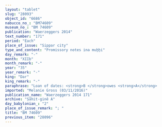 ```yaml
---
layout: "tablet"
slug: "28093"
object_id: "6686"
nabucco_no_: "BM74609"
museum_no_: "BM 74609"
publication: "Waerzeggers 2014"
text_number: "171"
period: "Each"
place_of_issue: "Sippar city"
type_and_content: "Promissory notes ina muẖẖi"
day_remark: "-"
month: "XIIb"
month_remark: "-"
year: "35"
year_remark: "-"
king: "Dar"
king_remark: "-"
paraphrase: "Loan of dates: <strong>B </strong>owes <strong>A</strong> 6 kor (1,080 l) of barley and 6 kor (1,080 l) of dates. He will pay the barley in Ayyār (II) and the dates in Ta&scaron;rīt (VII). The dates are those which the creditor registered (<em>uzuzzu</em>) in the treasury (<em>namkūru</em>) of &Scaron;ama&scaron; on behalf of (<em>ana muhhi</em>) the debtor. 6 witnesses and the scribe.<br /> &nbsp;<br /> <strong>A</strong> = Bēl-bullissu/Marduk-rēmanni//Ṣāhit-gin&ecirc;; <strong>B</strong> = Nidintu/Sūqāya//Ile&rsquo;i-Marduk; Scribe = &Scaron;ūzubu/Zababa-ahu-iddin//Ile&rsquo;i-Marduk<br /> &nbsp;"
imported: "Melanie Gross (03/11/2016)"
publication_name: "Waerzeggers 2014 171"
archive: "Ṣāhit-ginê A"
day_babylonian_: "2"
place_of_issue_remark: "; "
title: "BM 74609"
previous_item: "28096"
---
```

